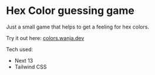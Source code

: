 # Hex Color guessing game

Just a small game that helps to get a feeling for hex colors.

Try it out here: [colors.wanja.dev](https://colors.wanja.dev/)

Tech used:

- Next 13
- Tailwind CSS
